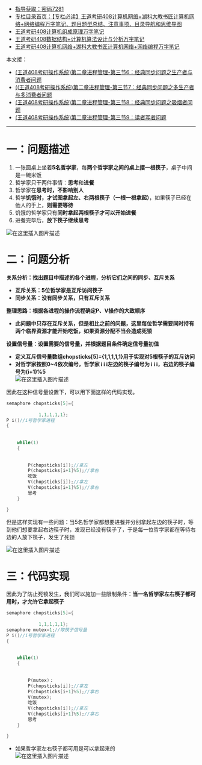  

- [指导获取：密码7281](https://url18.ctfile.com/f/22722418-803125355-edf378)
- [专栏目录首页：【专栏必读】王道考研408计算机网络+湖科大教书匠计算机网络+网络编程万字笔记、题目题型总结、注意事项、目录导航和思维导图](https://zhangxing-tech.blog.csdn.net/article/details/121004242?spm=1001.2014.3001.5502)
- [王道考研408计算机组成原理万字笔记](https://zhangxing-tech.blog.csdn.net/article/details/120664162?spm=1001.2014.3001.5502)
- [王道考研408数据结构+计算机算法设计与分析万字笔记](https://blog.csdn.net/qq_39183034/article/details/121501138?spm=1001.2014.3001.5501)
- [王道考研408计算机网络+湖科大教书匠计算机网络+网络编程万字笔记](https://zhangxing-tech.blog.csdn.net/article/details/125668174)

本文接：

- [\(王道408考研操作系统\)第二章进程管理-第三节6：经典同步问题之生产者与消费者问题](https://blog.csdn.net/qq_39183034/article/details/121278992)
- [\(\(王道408考研操作系统\)第二章进程管理-第三节7：经典同步问题之多生产者与多消费者问题](https://blog.csdn.net/qq_39183034/article/details/121312323)
- [\(王道408考研操作系统\)第二章进程管理-第三节8：经典同步问题之吸烟者问题](https://blog.csdn.net/qq_39183034/article/details/121346179?spm=1001.2014.3001.5501)
- [\(王道408考研操作系统\)第二章进程管理-第三节9：读者写者问题](https://blog.csdn.net/qq_39183034/article/details/121367847?spm=1001.2014.3001.5502)

---

# 一：问题描述

1.  一张圆桌上坐着**5名哲学家**，每**两个哲学家之间的桌上摆一根筷子**，桌子中间是一碗米饭
2.  哲学家只干两件事情：**思考**和**进餐**
3.  哲学家在**思考时，不影响别人**
4.  哲学**饥饿时，才试图拿起左、右两根筷子（一根一根拿起）**，如果筷子已经在他人的手上，**则需要等待**
5.  饥饿的哲学家只有**同时拿起两根筷子才可以开始进餐**
6.  进餐完毕后，**放下筷子继续思考**

![在这里插入图片描述](https://ziquyun.com/main/csdn/img?url=https%3A%2F%2Fimg-blog.csdnimg.cn%2Faff791cd3f824537b0238aa18e26994b.png%3Fx-oss-process%3Dimage%2Fwatermark%2Ctype_ZHJvaWRzYW5zZmFsbGJhY2s%2Cshadow_50%2Ctext_Q1NETiBA5oiR5pOm5LqGREo%3D%2Csize_20%2Ccolor_FFFFFF%2Ct_70%2Cg_se%2Cx_16&rfUrl=https%3A%2F%2Fzhangxing-tech.blog.csdn.net%2Farticle%2Fdetails%2F121390617)

# 二：问题分析

**关系分析：找出题目中描述的各个进程，分析它们之间的同步、互斥关系**

- **互斥关系：5位哲学家是互斥访问筷子**
- **同步关系：没有同步关系，只有互斥关系**

**整理思路：根据各进程的操作流程确定P、V操作的大致顺序**

- **此问题中只存在互斥关系，但是相比之前的问题，这里每位哲学需要同时持有两个临界资源才能开始吃饭，如果资源分配不当会造成死锁**

**设置信号量：设置需要的信号量，并根据题目条件确定信号量初值**

- **定义互斥信号量数组chopsticks\[5\]=\{1,1,1,1,1\}用于实现对5根筷子的互斥访问**
- **对哲学家按照0\~4依次编号，哲学家 i i i左边的筷子编号为 i i i，右边的筷子编号为\(i+1\)\%5**  
  ![在这里插入图片描述](https://ziquyun.com/main/csdn/img?url=https%3A%2F%2Fimg-blog.csdnimg.cn%2Fec091cc589a345b0a8d2d18029fdcd60.png%3Fx-oss-process%3Dimage%2Fwatermark%2Ctype_ZHJvaWRzYW5zZmFsbGJhY2s%2Cshadow_50%2Ctext_Q1NETiBA5oiR5pOm5LqGREo%3D%2Csize_20%2Ccolor_FFFFFF%2Ct_70%2Cg_se%2Cx_16&rfUrl=https%3A%2F%2Fzhangxing-tech.blog.csdn.net%2Farticle%2Fdetails%2F121390617)

因此在这种信号量设置下，可以用下面这样的代码实现。

```c
semaphore chopsticks[5]={
            
            1,1,1,1,1};
P i()//i号哲学家进程
{
            
            
	while(1)
	{
            
            
		P(chopsticks[i]);//拿左
		P(chopsticks[i+1]%5);//拿右
		吃饭
		V(chopsticks[i]);//拿左
		V(chopsticks[i+1]%5);//拿右
		思考
	}

}
```

但是这样实现有一些问题：当5名哲学家都想要进餐并分别拿起左边的筷子时，等到他们想要拿起右边筷子时，发现已经没有筷子了，于是每一位哲学家都在等待右边的人放下筷子，发生了死锁

![在这里插入图片描述](https://ziquyun.com/main/csdn/img?url=https%3A%2F%2Fimg-blog.csdnimg.cn%2F6fb23d76d4514206a5848f85744da126.png%3Fx-oss-process%3Dimage%2Fwatermark%2Ctype_ZHJvaWRzYW5zZmFsbGJhY2s%2Cshadow_50%2Ctext_Q1NETiBA5oiR5pOm5LqGREo%3D%2Csize_20%2Ccolor_FFFFFF%2Ct_70%2Cg_se%2Cx_16&rfUrl=https%3A%2F%2Fzhangxing-tech.blog.csdn.net%2Farticle%2Fdetails%2F121390617)

# 三：代码实现

因此为了防止死锁发生，我们可以施加一些限制条件：**当一名哲学家左右筷子都可用时，才允许它拿起筷子**

```c
semaphore chopsticks[5]={
            
            1,1,1,1,1};
semaphore mutex=1;//取筷子信号量
P i()//i号哲学家进程
{
            
            
	while(1)
	{
            
            
		P(mutex)：
		P(chopsticks[i]);//拿左
		P(chopsticks[i+1]%5);//拿右
		V(mutex);
		吃饭
		V(chopsticks[i]);//拿左
		V(chopsticks[i+1]%5);//拿右
		思考
	}

}
```

- 如果哲学家左右筷子都可用是可以拿起来的  
  ![在这里插入图片描述](https://ziquyun.com/main/csdn/img?url=https%3A%2F%2Fimg-blog.csdnimg.cn%2F1c49d4238e944c36893da3af323c7abd.png%3Fx-oss-process%3Dimage%2Fwatermark%2Ctype_ZHJvaWRzYW5zZmFsbGJhY2s%2Cshadow_50%2Ctext_Q1NETiBA5oiR5pOm5LqGREo%3D%2Csize_20%2Ccolor_FFFFFF%2Ct_70%2Cg_se%2Cx_16&rfUrl=https%3A%2F%2Fzhangxing-tech.blog.csdn.net%2Farticle%2Fdetails%2F121390617)